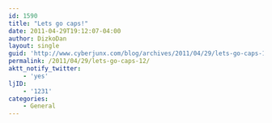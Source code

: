 ```yaml
---
id: 1590
title: "Lets go caps!"
date: 2011-04-29T19:12:07-04:00
author: DizkoDan
layout: single
guid: 'http://www.cyberjunx.com/blog/archives/2011/04/29/lets-go-caps-12/'
permalink: /2011/04/29/lets-go-caps-12/
aktt_notify_twitter:
    - 'yes'
ljID:
    - '1231'
categories:
    - General
---
```


<div class="posterous_autopost"></div>